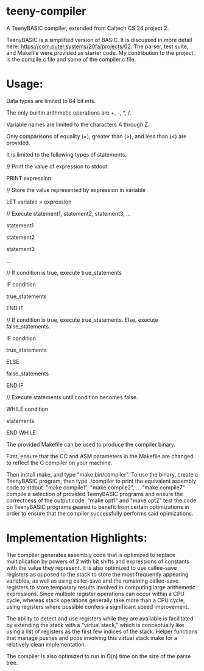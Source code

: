 # teeny-compiler
A TeenyBASIC compiler, extended from Caltech CS 24 project 2.

TeenyBASIC is a simplified version of BASIC. It is discussed in more detail here: https://com.puter.systems/20fa/projects/02. 
The parser, test suite, and Makefile were provided as starter code. My contribution to the project is the compile.c file and some of the compiler.c file.

# Usage:

Data types are limited to 64 bit ints.

The only builtin arithmetic operations are +, -, *, /.

Variable names are limited to the characters A through Z.

Only comparisons of equality (=), greater than (>), and less than (<) are provided.

It is limited to the following types of statements.

// Print the value of expression to stdout

PRINT expression

// Store the value represented by expression in variable

LET variable = expression

// Execute statement1, statement2, statement3, ...

statement1

statement2

statement3

...

// If condition is true, execute true_statements

IF condition

  true_statements
  
END IF

// If condition is true, execute true_statements. Else, execute false_statements.

IF condition

  true_statements
  
ELSE

  false_statements
  
END IF

// Execute statements until condition becomes false.

WHILE condition

  statements
  
END WHILE

The provided Makefile can be used to produce the compiler binary. 

First, ensure that the CC and ASM parameters in the Makefile are changed to reflect the C compiler on your machine.

Then install make, and type "make bin/compiler". To use the binary, create a TeenyBASIC program, then type ./compiler <path to program> to print the equivalent assembly code to stdout. "make compile1", "make compile2", ... "make compile7" compile a selection of provided TeenyBASIC programs and ensure the correctness of the output code. "make opt1" and "make opt2" test the code on TeenyBASIC programs geared to benefit from certain optimizations in order to ensure that the compiler successfully performs said opimizations.

# Implementation Highlights:

The compiler generates assembly code that is optimized to replace multiplication by powers of 2 with bit shifts and expressions of constants with the value they represent. It is also optimized to use callee-save registers as opposed to the stack to store the most frequently appearing variables, as well as using caller-save and the remaining callee-save registers to store temporary results involved in computing large arithemetic expressions. Since multiple register operations can occur within a CPU cycle, whereas stack operations generally take more than a CPU cycle, using registers where possible confers a significant speed improvement.

The ability to detect and use registers while they are available is facilitated by extending the stack with a "virtual stack," which is conceptually like using a list of registers as the first few indices of the stack. Helper functions that manage pushes and pops involving this virtual stack make for a relatively clean implementation.

The compiler is also optimized to run in O(n) time on the size of the parse tree.
